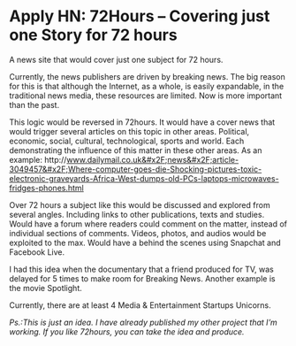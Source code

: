 # Apply HN: 72Hours – Covering just one Story for 72 hours

A news site that would cover just one subject for 72 hours.<p>Currently, the news publishers are driven by breaking news. The big reason for this is that although the Internet, as a whole, is easily expandable,  in the traditional news media, these resources are limited. Now is more important than the past.<p>This logic would be reversed in 72hours. It would have a cover news that would trigger several articles on this topic in other areas. Political, economic, social, cultural, technological, sports and world. Each demonstrating the influence of this matter in these other areas. As an example: http:&#x2F;&#x2F;www.dailymail.co.uk&#x2F;news&#x2F;article-3049457&#x2F;Where-computer-goes-die-Shocking-pictures-toxic-electronic-graveyards-Africa-West-dumps-old-PCs-laptops-microwaves-fridges-phones.html<p>Over 72 hours a subject like this would be discussed and explored from several angles. Including links to other publications, texts and studies. Would have a forum where readers could comment on the matter, instead of individual sections of comments. Videos, photos, and audios would be exploited to the max. Would have a behind the scenes using Snapchat and Facebook Live.<p>I had this idea when the documentary that a friend produced for TV, was delayed for 5 times to make room for Breaking News. Another example is the movie Spotlight.<p>Currently, there are at least 4 Media &amp; Entertainment Startups Unicorns.<p><i>Ps.:This is just an idea. I have already published my other project that I’m working. If you like 72hours, you can take the idea and produce.</i>
